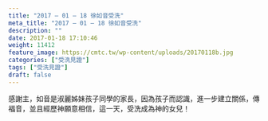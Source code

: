 ```yaml
---
title: "2017 – 01 – 18 徐如音受洗"
meta_title: "2017 – 01 – 18 徐如音受洗"
description: ""
date: 2017-01-18 17:10:46
weight: 11412
feature_image: https://cmtc.tw/wp-content/uploads/20170118b.jpg
categories: ["受洗見證"]
tags: ["受洗見證"]
draft: false
---
```


感謝主，如音是淑麗姊妹孩子同學的家長，因為孩子而認識，進一步建立關係，傳福音，並且經歷神願意相信，這一天，受洗成為神的女兒！
        